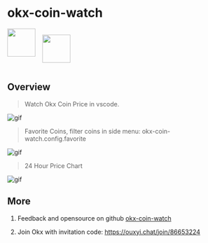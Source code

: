 # okx-coin-watch

<div style="display:flex;">
<img height="64px" src="https://cdn.jsdelivr.net/gh/saber2pr/MyWeb@master/resource/image/okx-coin-watch-logo.png" />

<a style="margin-left: 16px;" href="https://ouxyi.chat/join/86653224"><img height="64px" src="https://static.coinall.ltd/cdn/assets/imgs/226/EB771F0EE8994DD5.png" /></a>

</div>

## Overview

> Watch Okx Coin Price in vscode.

![gif](https://cdn.jsdelivr.net/gh/saber2pr/MyWeb@master/resource/image/vsc-okx-coin-watch.png)

> Favorite Coins, filter coins in side menu: okx-coin-watch.config.favorite

![gif](https://cdn.jsdelivr.net/gh/saber2pr/MyWeb@master/resource/image/vsc-okx-settings.png)

> 24 Hour Price Chart

![gif](https://cdn.jsdelivr.net/gh/saber2pr/MyWeb@master/resource/image/okx-coin-chart.png)

## More

1. Feedback and opensource on github [okx-coin-watch](https://github.com/Saber2pr/okx-coin-watch)

2. Join Okx with invitation code: https://ouxyi.chat/join/86653224
